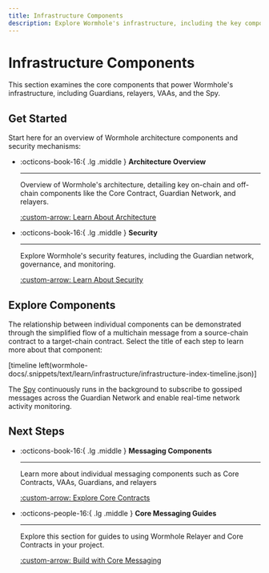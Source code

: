 ```yaml
---
title: Infrastructure Components
description: Explore Wormhole's infrastructure, including the key components that enable secure multichain communication and asset transfers across blockchain networks.
---
```


# Infrastructure Components

This section examines the core components that power Wormhole's infrastructure, including Guardians, relayers, VAAs, and the Spy. 

## Get Started

Start here for an overview of Wormhole architecture components and security mechanisms:

<div class="grid cards" markdown>

-   :octicons-book-16:{ .lg .middle } **Architecture Overview**

    ---

    Overview of Wormhole's architecture, detailing key on-chain and off-chain components like the Core Contract, Guardian Network, and relayers.

    [:custom-arrow: Learn About Architecture](/docs/learn/infrastructure/architecture/)

-   :octicons-book-16:{ .lg .middle } **Security**

    ---

    Explore Wormhole's security features, including the Guardian network, governance, and monitoring.

    [:custom-arrow: Learn About Security](/docs/learn/security/)

</div>

## Explore Components

The relationship between individual components can be demonstrated through the simplified flow of a multichain message from a source-chain contract to a target-chain contract. Select the title of each step to learn more about that component:

[timeline left(wormhole-docs/.snippets/text/learn/infrastructure/infrastructure-index-timeline.json)]

The [Spy](/docs/learn/infrastructure/spy/) continuously runs in the background to subscribe to gossiped messages across the Guardian Network and enable real-time network activity monitoring.

## Next Steps

<div class="grid cards" markdown>

-   :octicons-book-16:{ .lg .middle } **Messaging Components**

    ---

    Learn more about individual messaging components such as Core Contracts, VAAs, Guardians, and relayers

    [:custom-arrow: Explore Core Contracts](/docs/learn/infrastructure/core-contracts/)

-   :octicons-people-16:{ .lg .middle } **Core Messaging Guides**

    ---

    Explore this section for guides to using Wormhole Relayer and Core Contracts in your project.

    [:custom-arrow: Build with Core Messaging](/docs/build/core-messaging/)

</div>

